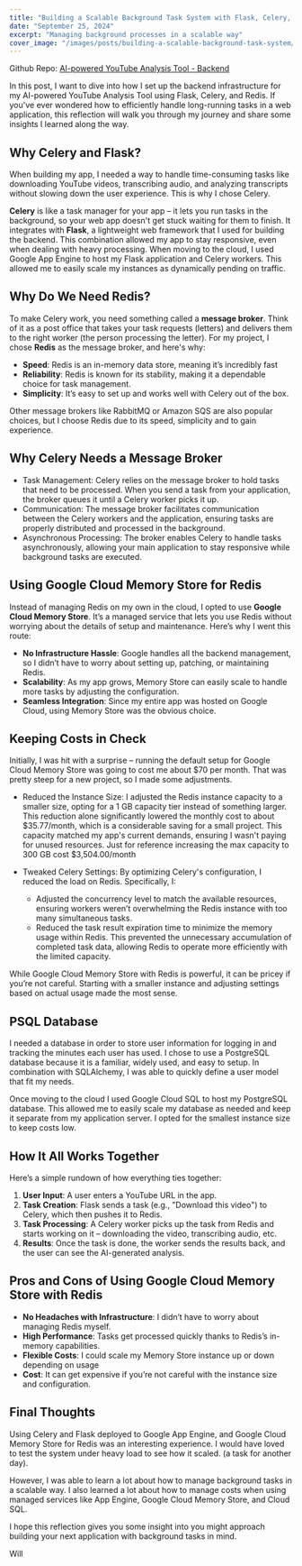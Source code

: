 ```yaml
---
title: "Building a Scalable Background Task System with Flask, Celery, and Redis"
date: "September 25, 2024"
excerpt: "Managing background processes in a scalable way"
cover_image: "/images/posts/building-a-scalable-background-task-system/redis.png"
---
```


Github Repo: [AI-powered YouTube Analysis Tool - Backend](https://github.com/CodeJonesW/tubeScriptAiServer)

In this post, I want to dive into how I set up the backend infrastructure for my AI-powered YouTube Analysis Tool using Flask, Celery, and Redis. If you've ever wondered how to efficiently handle long-running tasks in a web application, this reflection will walk you through my journey and share some insights I learned along the way.

## Why Celery and Flask?

When building my app, I needed a way to handle time-consuming tasks like downloading YouTube videos, transcribing audio, and analyzing transcripts without slowing down the user experience. This is why I chose Celery.

**Celery** is like a task manager for your app – it lets you run tasks in the background, so your web app doesn't get stuck waiting for them to finish. It integrates with **Flask**, a lightweight web framework that I used for building the backend. This combination allowed my app to stay responsive, even when dealing with heavy processing. When moving to the cloud, I used Google App Engine to host my Flask application and Celery workers. This allowed me to easily scale my instances as dynamically pending on traffic.

## Why Do We Need Redis?

To make Celery work, you need something called a **message broker**. Think of it as a post office that takes your task requests (letters) and delivers them to the right worker (the person processing the letter). For my project, I chose **Redis** as the message broker, and here's why:

- **Speed**: Redis is an in-memory data store, meaning it’s incredibly fast
- **Reliability**: Redis is known for its stability, making it a dependable choice for task management.
- **Simplicity**: It’s easy to set up and works well with Celery out of the box.

Other message brokers like RabbitMQ or Amazon SQS are also popular choices, but I choose Redis due to its speed, simplicity and to gain experience.

## Why Celery Needs a Message Broker

- Task Management: Celery relies on the message broker to hold tasks that need to be processed. When you send a task from your application, the broker queues it until a Celery worker picks it up.
- Communication: The message broker facilitates communication between the Celery workers and the application, ensuring tasks are properly distributed and processed in the background.
- Asynchronous Processing: The broker enables Celery to handle tasks asynchronously, allowing your main application to stay responsive while background tasks are executed.

## Using Google Cloud Memory Store for Redis

Instead of managing Redis on my own in the cloud, I opted to use **Google Cloud Memory Store**. It’s a managed service that lets you use Redis without worrying about the details of setup and maintenance. Here’s why I went this route:

- **No Infrastructure Hassle**: Google handles all the backend management, so I didn’t have to worry about setting up, patching, or maintaining Redis.
- **Scalability**: As my app grows, Memory Store can easily scale to handle more tasks by adjusting the configuration.
- **Seamless Integration**: Since my entire app was hosted on Google Cloud, using Memory Store was the obvious choice.

## Keeping Costs in Check

Initially, I was hit with a surprise – running the default setup for Google Cloud Memory Store was going to cost me about $70 per month. That was pretty steep for a new project, so I made some adjustments.

- Reduced the Instance Size: I adjusted the Redis instance capacity to a smaller size, opting for a 1 GB capacity tier instead of something larger. This reduction alone significantly lowered the monthly cost to about $35.77/month, which is a considerable saving for a small project. This capacity matched my app's current demands, ensuring I wasn't paying for unused resources. Just for reference increasing the max capacity to 300 GB cost $3,504.00/month

- Tweaked Celery Settings: By optimizing Celery's configuration, I reduced the load on Redis. Specifically, I:

  - Adjusted the concurrency level to match the available resources, ensuring workers weren’t overwhelming the Redis instance with too many simultaneous tasks.
  - Reduced the task result expiration time to minimize the memory usage within Redis. This prevented the unnecessary accumulation of completed task data, allowing Redis to operate more efficiently with the limited capacity.

While Google Cloud Memory Store with Redis is powerful, it can be pricey if you’re not careful. Starting with a smaller instance and adjusting settings based on actual usage made the most sense.

## PSQL Database

I needed a database in order to store user information for logging in and tracking the minutes each user has used. I chose to use a PostgreSQL database because it is a familiar, widely used, and easy to setup. In combination with SQLAlchemy, I was able to quickly define a user model that fit my needs.

Once moving to the cloud I used Google Cloud SQL to host my PostgreSQL database. This allowed me to easily scale my database as needed and keep it separate from my application server. I opted for the smallest instance size to keep costs low.

## How It All Works Together

Here’s a simple rundown of how everything ties together:

1. **User Input**: A user enters a YouTube URL in the app.
2. **Task Creation**: Flask sends a task (e.g., "Download this video") to Celery, which then pushes it to Redis.
3. **Task Processing**: A Celery worker picks up the task from Redis and starts working on it – downloading the video, transcribing audio, etc.
4. **Results**: Once the task is done, the worker sends the results back, and the user can see the AI-generated analysis.

## Pros and Cons of Using Google Cloud Memory Store with Redis

- **No Headaches with Infrastructure**: I didn’t have to worry about managing Redis myself.
- **High Performance**: Tasks get processed quickly thanks to Redis’s in-memory capabilities.
- **Flexible Costs**: I could scale my Memory Store instance up or down depending on usage
- **Cost**: It can get expensive if you’re not careful with the instance size and configuration.

## Final Thoughts

Using Celery and Flask deployed to Google App Engine, and Google Cloud Memory Store for Redis was an interesting experience. I would have loved to test the system under heavy load to see how it scaled. (a task for another day).

However, I was able to learn a lot about how to manage background tasks in a scalable way. I also learned a lot about how to manage costs when using managed services like App Engine, Google Cloud Memory Store, and Cloud SQL.

I hope this reflection gives you some insight into you might approach building your next application with background tasks in mind.

Will
